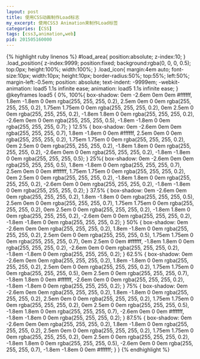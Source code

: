 ```yaml
---
layout: post
title: 使用CSS动画制作Load标志
my_excerpt: 使用CSS3 Animation来制作Load标签
categories: [CSS]
tags: [css3,animation,web]
pid: 201505160000
---
```

{% highlight ruby linenos %}
#load_area{
    position:absolute;
    z-index:10;
}
.load_position{
    z-index:9999;
    position:fixed;
    background:rgba(0, 0, 0, 0.5);
    top:0px;
    height:100%;
    width:100%;
}
.load_icon{
    margin:4em auto;
    font-size:10px;
    width:10px;
    height:10px;
    border-radius:50%;
    top:55%;
    left:50%;
    margin-left:-0.5em;
    position: absolute;
    text-indent: -9999em;
    -webkit-animation: load5 1.1s infinite ease;
    animation: load5 1.1s infinite ease;
}
@keyframes load5 {
    0%,
    100%{
        box-shadow: 0em -2.6em 0em 0em #ffffff,
        1.8em -1.8em 0 0em rgba(255, 255, 255, 0.2),
        2.5em 0em 0 0em rgba(255, 255, 255, 0.2),
        1.75em 1.75em 0 0em rgba(255, 255, 255, 0.2),
        0em 2.5em 0 0em rgba(255, 255, 255, 0.2),
        -1.8em 1.8em 0 0em rgba(255, 255, 255, 0.2),
        -2.6em 0em 0 0em rgba(255, 255, 255, 0.5),
        -1.8em -1.8em 0 0em rgba(255, 255, 255, 0.7);
    }
    12.5% {
        box-shadow: 0em -2.6em 0em 0em rgba(255, 255, 255, 0.7),
        1.8em -1.8em 0 0em #ffffff,
        2.5em 0em 0 0em rgba(255, 255, 255, 0.2),
        1.75em 1.75em 0 0em rgba(255, 255, 255, 0.2),
        0em 2.5em 0 0em rgba(255, 255, 255, 0.2),
        -1.8em 1.8em 0 0em rgba(255, 255, 255, 0.2),
        -2.6em 0em 0 0em rgba(255, 255, 255, 0.2),
        -1.8em -1.8em 0 0em rgba(255, 255, 255, 0.5);
    }
    25%{
        box-shadow: 0em -2.6em 0em 0em rgba(255, 255, 255, 0.5),
        1.8em -1.8em 0 0em rgba(255, 255, 255, 0.7),
        2.5em 0em 0 0em #ffffff,
        1.75em 1.75em 0 0em rgba(255, 255, 255, 0.2),
        0em 2.5em 0 0em rgba(255, 255, 255, 0.2),
        -1.8em 1.8em 0 0em rgba(255, 255, 255, 0.2),
        -2.6em 0em 0 0em rgba(255, 255, 255, 0.2),
        -1.8em -1.8em 0 0em rgba(255, 255, 255, 0.2);
    }
    37.5% {
        box-shadow: 0em -2.6em 0em 0em rgba(255, 255, 255, 0.2),
        1.8em -1.8em 0 0em rgba(255, 255, 255, 0.5),
        2.5em 0em 0 0em rgba(255, 255, 255, 0.7),
        1.75em 1.75em 0 0em rgba(255, 255, 255, 0.2),
        0em 2.5em 0 0em rgba(255, 255, 255, 0.2),
        -1.8em 1.8em 0 0em rgba(255, 255, 255, 0.2),
        -2.6em 0em 0 0em rgba(255, 255, 255, 0.2),
        -1.8em -1.8em 0 0em rgba(255, 255, 255, 0.2);
    }
    50% {
        box-shadow: 0em -2.6em 0em 0em rgba(255, 255, 255, 0.2),
        1.8em -1.8em 0 0em rgba(255, 255, 255, 0.2),
        2.5em 0em 0 0em rgba(255, 255, 255, 0.5),
        1.75em 1.75em 0 0em rgba(255, 255, 255, 0.7),
        0em 2.5em 0 0em #ffffff,
        -1.8em 1.8em 0 0em rgba(255, 255, 255, 0.2),
        -2.6em 0em 0 0em rgba(255, 255, 255, 0.2),
        -1.8em -1.8em 0 0em rgba(255, 255, 255, 0.2);
    }
    62.5% {
        box-shadow: 0em -2.6em 0em 0em rgba(255, 255, 255, 0.2),
        1.8em -1.8em 0 0em rgba(255, 255, 255, 0.2),
        2.5em 0em 0 0em rgba(255, 255, 255, 0.2),
        1.75em 1.75em 0 0em rgba(255, 255, 255, 0.5),
        0em 2.5em 0 0em rgba(255, 255, 255, 0.7),
        -1.8em 1.8em 0 0em #ffffff,
        -2.6em 0em 0 0em rgba(255, 255, 255, 0.2),
        -1.8em -1.8em 0 0em rgba(255, 255, 255, 0.2);
    }
    75% {
        box-shadow: 0em -2.6em 0em 0em rgba(255, 255, 255, 0.2),
        1.8em -1.8em 0 0em rgba(255, 255, 255, 0.2),
        2.5em 0em 0 0em rgba(255, 255, 255, 0.2),
        1.75em 1.75em 0 0em rgba(255, 255, 255, 0.2),
        0em 2.5em 0 0em rgba(255, 255, 255, 0.5),
        -1.8em 1.8em 0 0em rgba(255, 255, 255, 0.7),
        -2.6em 0em 0 0em #ffffff,
        -1.8em -1.8em 0 0em rgba(255, 255, 255, 0.2);
    }
    87.5% {
        box-shadow: 0em -2.6em 0em 0em rgba(255, 255, 255, 0.2),
        1.8em -1.8em 0 0em rgba(255, 255, 255, 0.2),
        2.5em 0em 0 0em rgba(255, 255, 255, 0.2),
        1.75em 1.75em 0 0em rgba(255, 255, 255, 0.2),
        0em 2.5em 0 0em rgba(255, 255, 255, 0.2),
        -1.8em 1.8em 0 0em rgba(255, 255, 255, 0.5),
        -2.6em 0em 0 0em rgba(255, 255, 255, 0.7),
        -1.8em -1.8em 0 0em #ffffff;
    }
}
{% endhighlight %}
